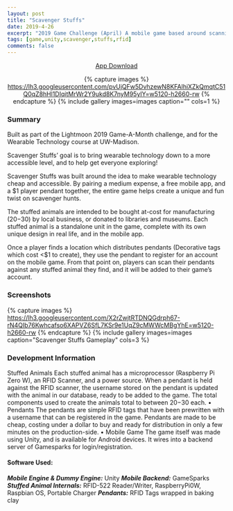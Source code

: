 ```yaml
---
layout: post
title: "Scavenger Stuffs"
date: 2019-4-26
excerpt: "2019 Game Challenge (April) A mobile game based around scanning pendants against hidden stuffed animals to collect characters in-game."
tags: [game,unity,scavenger,stuffs,rfid]
comments: false
---
```


<center>
    
<div markdown="0"><a href="https://play.google.com/store/apps/details?id=com.Lightmoon.ScavengerStuffs" class="btn btn-success"> App Download</a>

{% capture images %}
    https://lh3.googleusercontent.com/pvUjQFw5DvhzewN8KFAlhiXZkQmqtC51Q0qZ8hHl1DIqitMrWr2Y9ukd8K7nyM95yIY=w5120-h2660-rw
{% endcapture %}
{% include gallery images=images caption="" cols=1 %}

</center>

### Summary

Built as part of the Lightmoon 2019 Game-A-Month challenge, and for the Wearable Technology course at UW-Madison. 

Scavenger Stuffs’ goal is to bring wearable technology down to a more accessible level, and to help get everyone exploring!

Scavenger Stuffs was built around the idea to make wearable technology cheap and accessible. By pairing a medium expense, a free mobile app, and a $1 player pendant together, the entire game helps create a unique and fun twist on scavenger hunts.

The stuffed animals are intended to be bought at-cost for manufacturing ($20-$30) by local business, or donated to libraries and museums. Each stuffed animal is a standalone unit in the game, complete with its own unique design in real life, and in the mobile app.

Once a player finds a location which distributes pendants (Decorative tags which cost <$1 to create), they use the pendant to register for an account on the mobile game. From that point on, players can scan their pendants against any stuffed animal they find, and it will be added to their game’s account.

### Screenshots

{% capture images %}
	https://lh3.googleusercontent.com/X2rZwjtRTDNQGdrph67-rN4QIb76Kwhcafso6XAPVZ6SfL7KSr9e1UqZ9cMWWcMBgYhE=w5120-h2660-rw
{% endcapture %}
{% include gallery images=images caption="Scavenger Stuffs Gameplay" cols=3 %}

### Development Information

Stuffed Animals
Each stuffed animal has a microprocessor (Raspberry Pi Zero W), an RFID Scanner, and a power source. When a pendant is held against the RFID scanner, the username stored on the pendant is updated with the animal in our database, ready to be added to the game. The total components used to create the animals total to between $20-$30 each.
•	Pendants
The pendants are simple RFID tags that have been prewritten with a username that can be registered in the game. Pendants are made to be cheap, costing under a dollar to buy and ready for distribution in only a few minutes on the production-side.
•	Mobile Game
The game itself was made using Unity, and is available for Android devices. It wires into a backend server of Gamesparks for login/registration. 


#### Software Used: 

***Mobile Engine & Dummy Engine:*** Unity
***Mobile Backend:*** GameSparks
***Stuffed Animal Internals:*** RFID-522 Reader/Writer, RaspberryPi0W, Raspbian OS, Portable Charger
***Pendants:*** RFID Tags wrapped in baking clay
